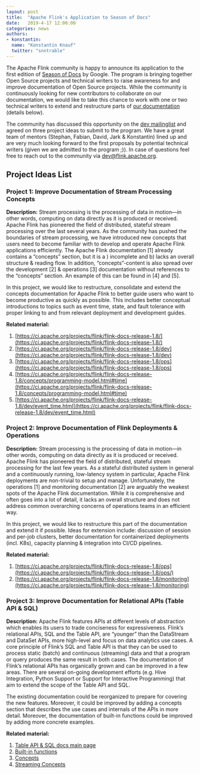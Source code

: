 ```yaml
---
layout: post
title:  "Apache Flink's Application to Season of Docs"
date:   2019-4-17 12:00:00
categories: news
authors:
- konstantin:
  name: "Konstantin Knauf"
  twitter: "snntrable"
---
```


The Apache Flink community is happy to announce its application to the first edition of [Season of Docs](https://developers.google.com/season-of-docs/) by Google. The program is bringing together Open Source projects and technical writers to raise awareness for and improve documentation of Open Source projects. While the community is continuously looking for new contributors to collaborate on our documentation, we would like to take this chance to work with one or two technical writers to extend and restructure parts of [our documentation](https://ci.apache.org/projects/flink/flink-docs-stable/) (details below).

The community has discussed this opportunity on the [dev mailinglist](https://lists.apache.org/thread.html/3c789b6187da23ad158df59bbc598543b652e3cfc1010a14e294e16a@%3Cdev.flink.apache.org%3E) and agreed on three project ideas to submit to the program. We have a great team of mentors (Stephan, Fabian, David, Jark & Konstantin) lined up and are very much looking forward to the first proposals by potential technical writers (given we are admitted to the program ;)). In case of questions feel free to reach out to the community via [dev@flink.apache.org](../../../../community.html#mailing-lists).

## Project Ideas List

### Project 1: Improve Documentation of Stream Processing Concepts

**Description:** Stream processing is the processing of data in motion―in other words, computing on data directly as it is produced or received. Apache Flink has pioneered the field of distributed, stateful stream processing over the last several years. As the community has pushed the boundaries of stream processing, we have introduced new concepts that users need to become familiar with to develop and operate Apache Flink applications efficiently.
The Apache Flink documentation \[1\] already contains a “concepts” section, but it is a ) incomplete and b) lacks an overall structure & reading flow. In addition, “concepts”-content is also spread over the development \[2\] & operations \[3\] documentation without references to the “concepts” section. An example of this can be found in \[4\] and \[5\].

In this project, we would like to restructure, consolidate and extend the concepts documentation for Apache Flink to better guide users who want to become productive as quickly as possible. This includes better conceptual introductions to topics such as event time, state, and fault tolerance with proper linking to and from relevant deployment and development guides.

**Related material:**

1. [https://ci.apache.org/projects/flink/flink-docs-release-1.8/](https://ci.apache.org/projects/flink/flink-docs-release-1.8/)
2. [https://ci.apache.org/projects/flink/flink-docs-release-1.8/dev](https://ci.apache.org/projects/flink/flink-docs-release-1.8/dev)
3. [https://ci.apache.org/projects/flink/flink-docs-release-1.8/ops](https://ci.apache.org/projects/flink/flink-docs-release-1.8/ops)
4. [https://ci.apache.org/projects/flink/flink-docs-release-1.8/concepts/programming-model.html#time](https://ci.apache.org/projects/flink/flink-docs-release-1.8/concepts/programming-model.html#time)
5. [https://ci.apache.org/projects/flink/flink-docs-release-1.8/dev/event_time.html](https://ci.apache.org/projects/flink/flink-docs-release-1.8/dev/event_time.html)

### Project 2: Improve Documentation of Flink Deployments & Operations

**Description:** Stream processing is the processing of data in motion―in other words, computing on data directly as it is produced or received. Apache Flink has pioneered the field of distributed, stateful stream processing for the last few years. As a stateful distributed system in general and a continuously running, low-latency system in particular, Apache Flink deployments are non-trivial to setup and manage.
Unfortunately, the operations \[1\] and monitoring documentation \[2\] are arguably the weakest spots of the Apache Flink documentation. While it is comprehensive and often goes into a lot of detail, it lacks an overall structure and does not address common overarching concerns of operations teams in an efficient way.

In this project, we would like to restructure this part of the documentation and extend it if possible. Ideas for extension include: discussion of session and per-job clusters, better documentation for containerized deployments (incl. K8s), capacity planning & integration into CI/CD pipelines.

**Related material:**

1. [https://ci.apache.org/projects/flink/flink-docs-release-1.8/ops](https://ci.apache.org/projects/flink/flink-docs-release-1.8/ops/)
2. [https://ci.apache.org/projects/flink/flink-docs-release-1.8/monitoring](https://ci.apache.org/projects/flink/flink-docs-release-1.8/monitoring)

### Project 3: Improve Documentation for Relational APIs (Table API & SQL)

**Description:** Apache Flink features APIs at different levels of abstraction which enables its users to trade conciseness for expressiveness. Flink’s relational APIs, SQL and the Table API, are “younger” than the DataStream and DataSet APIs, more high-level and focus on data analytics use cases. A core principle of Flink’s SQL and Table API is that they can be used to process static (batch) and continuous (streaming) data and that a program or query produces the same result in both cases.
The documentation of Flink’s relational APIs has organically grown and can be improved in a few areas. There are several on-going development efforts (e.g. Hive Integration, Python Support or Support for Interactive Programming) that aim to extend the scope of the Table API and SQL.

The existing documentation could be reorganized to prepare for covering the new features. Moreover, it could be improved by adding a concepts section that describes the use cases and internals of the APIs in more detail. Moreover, the documentation of built-in functions could be improved by adding more concrete examples.

**Related material:**

1. [Table API & SQL docs main page](https://ci.apache.org/projects/flink/flink-docs-release-1.8/dev/table)
2. [Built-in functions](https://ci.apache.org/projects/flink/flink-docs-release-1.8/dev/table/functions.html)
3. [Concepts](https://ci.apache.org/projects/flink/flink-docs-release-1.8/dev/table/common.html)
4. [Streaming Concepts](https://ci.apache.org/projects/flink/flink-docs-release-1.8/dev/table/streaming/)

